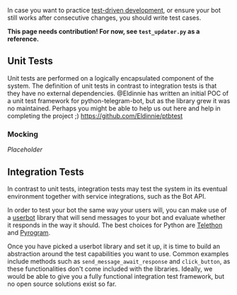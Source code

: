 In case you want to practice [test-driven development](https://en.wikipedia.org/wiki/Test-driven_development), or ensure your bot still works after consecutive changes, you should write test cases.

**This page needs contribution! For now, see `test_updater.py` as a reference.**

## Unit Tests
Unit tests are performed on a logically encapsulated component of the system. The definition of unit tests in contrast to integration tests is that they have no external dependencies.
@Eldinnie has written an initial POC of a unit test framework for python-telegram-bot, but as the library grew it was no maintained. Perhaps you might be able to help us out here and help in completing the project ;)
https://github.com/Eldinnie/ptbtest

### Mocking
_Placeholder_

## Integration Tests
In contrast to unit tests, integration tests may test the system in its eventual environment together with service integrations, such as the Bot API.

In order to test your bot the same way your users will, you can make use of a [userbot](http://telegra.ph/How-a-Userbot-superacharges-your-Telegram-Bot-07-09) library that will send messages to your bot and evaluate whether it responds in the way it should. The best choices for Python are [Telethon](https://github.com/LonamiWebs/Telethon) and [Pyrogram](https://github.com/LonamiWebs/Telethon).

Once you have picked a userbot library and set it up, it is time to build an abstraction around the test capabilities you want to use. Common examples include methods such as `send_message_await_response` and `click_button`, as these functionalities don't come included with the libraries.
Ideally, we would be able to give you a fully functional integration test framework, but no open source solutions exist so far.